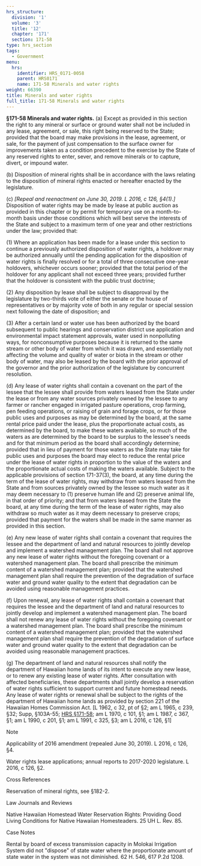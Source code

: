 ```yaml
---
hrs_structure:
  division: '1'
  volume: '3'
  title: '12'
  chapter: '171'
  section: 171-58
type: hrs_section
tags:
  - Government
menu:
  hrs:
    identifier: HRS_0171-0058
    parent: HRS0171
    name: 171-58 Minerals and water rights
weight: 66390
title: Minerals and water rights
full_title: 171-58 Minerals and water rights
---
```

**§171-58 Minerals and water rights.** (a) Except as provided in this section the right to any mineral or surface or ground water shall not be included in any lease, agreement, or sale, this right being reserved to the State; provided that the board may make provisions in the lease, agreement, or sale, for the payment of just compensation to the surface owner for improvements taken as a condition precedent to the exercise by the State of any reserved rights to enter, sever, and remove minerals or to capture, divert, or impound water.

(b) Disposition of mineral rights shall be in accordance with the laws relating to the disposition of mineral rights enacted or hereafter enacted by the legislature.

(c) _[Repeal and reenactment on June 30, 2019\. L 2016, c 126,_ _§4(1).]_ Disposition of water rights may be made by lease at public auction as provided in this chapter or by permit for temporary use on a month-to-month basis under those conditions which will best serve the interests of the State and subject to a maximum term of one year and other restrictions under the law; provided that:

(1) Where an application has been made for a lease under this section to continue a previously authorized disposition of water rights, a holdover may be authorized annually until the pending application for the disposition of water rights is finally resolved or for a total of three consecutive one-year holdovers, whichever occurs sooner; provided that the total period of the holdover for any applicant shall not exceed three years; provided further that the holdover is consistent with the public trust doctrine;

(2) Any disposition by lease shall be subject to disapproval by the legislature by two-thirds vote of either the senate or the house of representatives or by majority vote of both in any regular or special session next following the date of disposition; and

(3) After a certain land or water use has been authorized by the board subsequent to public hearings and conservation district use application and environmental impact statement approvals, water used in nonpolluting ways, for nonconsumptive purposes because it is returned to the same stream or other body of water from which it was drawn, and essentially not affecting the volume and quality of water or biota in the stream or other body of water, may also be leased by the board with the prior approval of the governor and the prior authorization of the legislature by concurrent resolution.

(d) Any lease of water rights shall contain a covenant on the part of the lessee that the lessee shall provide from waters leased from the State under the lease or from any water sources privately owned by the lessee to any farmer or rancher engaged in irrigated pasture operations, crop farming, pen feeding operations, or raising of grain and forage crops, or for those public uses and purposes as may be determined by the board, at the same rental price paid under the lease, plus the proportionate actual costs, as determined by the board, to make these waters available, so much of the waters as are determined by the board to be surplus to the lessee's needs and for that minimum period as the board shall accordingly determine; provided that in lieu of payment for those waters as the State may take for public uses and purposes the board may elect to reduce the rental price under the lease of water rights in proportion to the value of the waters and the proportionate actual costs of making the waters available. Subject to the applicable provisions of section 171-37(3), the board, at any time during the term of the lease of water rights, may withdraw from waters leased from the State and from sources privately owned by the lessee so much water as it may deem necessary to (1) preserve human life and (2) preserve animal life, in that order of priority; and that from waters leased from the State the board, at any time during the term of the lease of water rights, may also withdraw so much water as it may deem necessary to preserve crops; provided that payment for the waters shall be made in the same manner as provided in this section.

(e) Any new lease of water rights shall contain a covenant that requires the lessee and the department of land and natural resources to jointly develop and implement a watershed management plan. The board shall not approve any new lease of water rights without the foregoing covenant or a watershed management plan. The board shall prescribe the minimum content of a watershed management plan; provided that the watershed management plan shall require the prevention of the degradation of surface water and ground water quality to the extent that degradation can be avoided using reasonable management practices.

(f) Upon renewal, any lease of water rights shall contain a covenant that requires the lessee and the department of land and natural resources to jointly develop and implement a watershed management plan. The board shall not renew any lease of water rights without the foregoing covenant or a watershed management plan. The board shall prescribe the minimum content of a watershed management plan; provided that the watershed management plan shall require the prevention of the degradation of surface water and ground water quality to the extent that degradation can be avoided using reasonable management practices.

(g) The department of land and natural resources shall notify the department of Hawaiian home lands of its intent to execute any new lease, or to renew any existing lease of water rights. After consultation with affected beneficiaries, these departments shall jointly develop a reservation of water rights sufficient to support current and future homestead needs. Any lease of water rights or renewal shall be subject to the rights of the department of Hawaiian home lands as provided by section 221 of the Hawaiian Homes Commission Act. [L 1962, c 32, pt of §2; am L 1965, c 239, §32; Supp, §103A-55; [HRS §171-58](/title-12/chapter-171/section-171-58/); am L 1970, c 101, §1; am L 1987, c 367, §1; am L 1990, c 201, §1; am L 1991, c 325, §3; am L 2016, c 126, §1]

Note

Applicability of 2016 amendment (repealed June 30, 2019). L 2016, c 126, §4.

Water rights lease applications; annual reports to 2017-2020 legislature. L 2016, c 126, §2.

Cross References

Reservation of mineral rights, see §182-2.

Law Journals and Reviews

Native Hawaiian Homestead Water Reservation Rights: Providing Good Living Conditions for Native Hawaiian Homesteaders. 25 UH L. Rev. 85.

Case Notes

Rental by board of excess transmission capacity in Molokai Irrigation System did not "dispose" of state water where the proportionate amount of state water in the system was not diminished. 62 H. 546, 617 P.2d 1208.